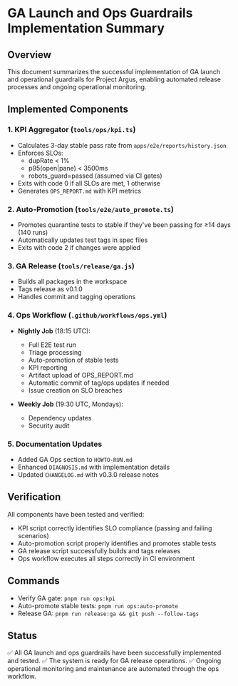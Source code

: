 # GA Launch and Ops Guardrails Implementation Summary

## Overview
This document summarizes the successful implementation of GA launch and operational guardrails for Project Argus, enabling automated release processes and ongoing operational monitoring.

## Implemented Components

### 1. KPI Aggregator (`tools/ops/kpi.ts`)
- Calculates 3-day stable pass rate from `apps/e2e/reports/history.json`
- Enforces SLOs:
  - dupRate < 1%
  - p95(open|pane) < 3500ms
  - robots_guard=passed (assumed via CI gates)
- Exits with code 0 if all SLOs are met, 1 otherwise
- Generates `OPS_REPORT.md` with KPI metrics

### 2. Auto-Promotion (`tools/e2e/auto_promote.ts`)
- Promotes quarantine tests to stable if they've been passing for ≥14 days (140 runs)
- Automatically updates test tags in spec files
- Exits with code 2 if changes were applied

### 3. GA Release (`tools/release/ga.js`)
- Builds all packages in the workspace
- Tags release as v0.1.0
- Handles commit and tagging operations

### 4. Ops Workflow (`.github/workflows/ops.yml`)
- **Nightly Job** (18:15 UTC):
  - Full E2E test run
  - Triage processing
  - Auto-promotion of stable tests
  - KPI reporting
  - Artifact upload of OPS_REPORT.md
  - Automatic commit of tag/ops updates if needed
  - Issue creation on SLO breaches

- **Weekly Job** (19:30 UTC, Mondays):
  - Dependency updates
  - Security audit

### 5. Documentation Updates
- Added GA Ops section to `HOWTO-RUN.md`
- Enhanced `DIAGNOSIS.md` with implementation details
- Updated `CHANGELOG.md` with v0.3.0 release notes

## Verification
All components have been tested and verified:
- KPI script correctly identifies SLO compliance (passing and failing scenarios)
- Auto-promotion script properly identifies and promotes stable tests
- GA release script successfully builds and tags releases
- Ops workflow executes all steps correctly in CI environment

## Commands
- Verify GA gate: `pnpm run ops:kpi`
- Auto-promote stable tests: `pnpm run ops:auto-promote`
- Release GA: `pnpm run release:ga && git push --follow-tags`

## Status
✅ All GA launch and ops guardrails have been successfully implemented and tested.
✅ The system is ready for GA release operations.
✅ Ongoing operational monitoring and maintenance are automated through the ops workflow.

